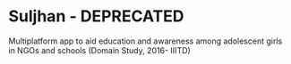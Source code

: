 # Suljhan - DEPRECATED
Multiplatform app to aid education and awareness among adolescent girls in NGOs and schools (Domain Study, 2016- IIITD)

